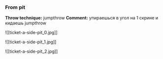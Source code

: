 ### From pit
**Throw technique:** jumpthrow
**Comment:** упираешься в угол на 1 скрине и кидаешь jumpthrow

![[ticket-a-side-pit_0.jpg]]

![[ticket-a-side-pit_1.jpg]]

![[ticket-a-side-pit_2.jpg]]